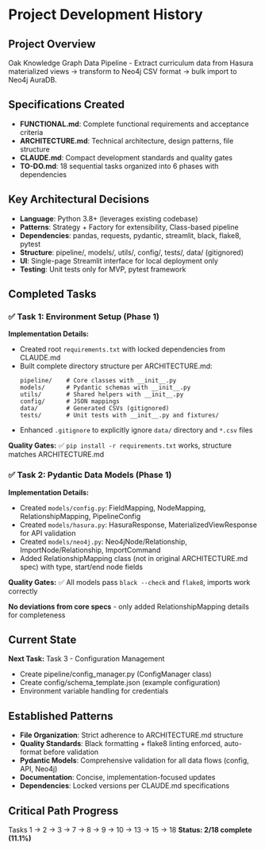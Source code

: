 # Project Development History

## Project Overview
Oak Knowledge Graph Data Pipeline - Extract curriculum data from Hasura materialized views → transform to Neo4j CSV format → bulk import to Neo4j AuraDB.

## Specifications Created
- **FUNCTIONAL.md**: Complete functional requirements and acceptance criteria
- **ARCHITECTURE.md**: Technical architecture, design patterns, file structure
- **CLAUDE.md**: Compact development standards and quality gates
- **TO-DO.md**: 18 sequential tasks organized into 6 phases with dependencies

## Key Architectural Decisions
- **Language**: Python 3.8+ (leverages existing codebase)
- **Patterns**: Strategy + Factory for extensibility, Class-based pipeline
- **Dependencies**: pandas, requests, pydantic, streamlit, black, flake8, pytest
- **Structure**: pipeline/, models/, utils/, config/, tests/, data/ (gitignored)
- **UI**: Single-page Streamlit interface for local deployment only
- **Testing**: Unit tests only for MVP, pytest framework

## Completed Tasks

### ✅ Task 1: Environment Setup (Phase 1)
**Implementation Details:**
- Created root `requirements.txt` with locked dependencies from CLAUDE.md
- Built complete directory structure per ARCHITECTURE.md:
  ```
  pipeline/    # Core classes with __init__.py
  models/      # Pydantic schemas with __init__.py
  utils/       # Shared helpers with __init__.py
  config/      # JSON mappings
  data/        # Generated CSVs (gitignored)
  tests/       # Unit tests with __init__.py and fixtures/
  ```
- Enhanced `.gitignore` to explicitly ignore `data/` directory and `*.csv` files

**Quality Gates:** ✅ `pip install -r requirements.txt` works, structure matches ARCHITECTURE.md

### ✅ Task 2: Pydantic Data Models (Phase 1)
**Implementation Details:**
- Created `models/config.py`: FieldMapping, NodeMapping, RelationshipMapping, PipelineConfig
- Created `models/hasura.py`: HasuraResponse, MaterializedViewResponse for API validation
- Created `models/neo4j.py`: Neo4jNode/Relationship, ImportNode/Relationship, ImportCommand
- Added RelationshipMapping class (not in original ARCHITECTURE.md spec) with type, start/end node fields

**Quality Gates:** ✅ All models pass `black --check` and `flake8`, imports work correctly

**No deviations from core specs** - only added RelationshipMapping details for completeness

## Current State
**Next Task:** Task 3 - Configuration Management
- Create pipeline/config_manager.py (ConfigManager class)
- Create config/schema_template.json (example configuration)
- Environment variable handling for credentials

## Established Patterns
- **File Organization**: Strict adherence to ARCHITECTURE.md structure
- **Quality Standards**: Black formatting + flake8 linting enforced, auto-format before validation
- **Pydantic Models**: Comprehensive validation for all data flows (config, API, Neo4j)
- **Documentation**: Concise, implementation-focused updates
- **Dependencies**: Locked versions per CLAUDE.md specifications

## Critical Path Progress
Tasks 1 → 2 → 3 → 7 → 8 → 9 → 10 → 13 → 15 → 18
**Status: 2/18 complete (11.1%)**